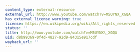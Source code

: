 ```yaml
---
content_type: external-resource
external_url: http://www.youtube.com/watch?v=M5UYNX_XGQA
has_external_license_warning: true
license: https://en.wikipedia.org/wiki/All_rights_reserved
status: ''
title: http://www.youtube.com/watch?v=M5UYNX\_XGQA
uid: d8b99369-0f4d-4827-92d9-84315e917cdf
wayback_url: ''
---
```

